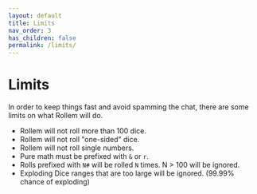 ```yaml
---
layout: default
title: Limits
nav_order: 3
has_children: false
permalink: /limits/
---
```


# Limits

In order to keep things fast and avoid spamming the chat, there are some limits on what Rollem will do.

* Rollem will not roll more than 100 dice.
* Rollem will not roll "one-sided" dice.
* Rollem will not roll single numbers.
* Pure math must be prefixed with `&` or `r`.
* Rolls prefixed with `N#` will be rolled `N` times. N > 100 will be ignored.
* Exploding Dice ranges that are too large will be ignored. (99.99% chance of exploding)